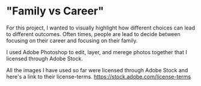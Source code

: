 # "Family vs Career"

For this project, I wanted to visually highlight how different choices can lead to different outcomes. Often times, people are lead to decide between focusing on their career and focusing on their family.

I used Adobe Photoshop to edit, layer, and merege photos together that I licensed through Adobe Stock.

All the images I have used so far were licensed through Adobe Stock and here's a link to their license-terms. https://stock.adobe.com/license-terms

